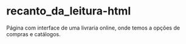 # recanto_da_leitura-html
Página com interface de uma livraria online, onde temos a opções de compras e catálogos. 
